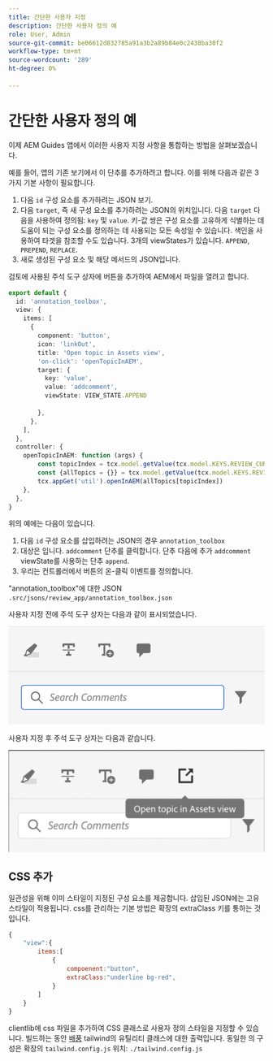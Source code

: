 ```yaml
---
title: 간단한 사용자 지정
description: 간단한 사용자 정의 예
role: User, Admin
source-git-commit: be06612d832785a91a3b2a89b84e0c2438ba30f2
workflow-type: tm+mt
source-wordcount: '289'
ht-degree: 0%

---
```



# 간단한 사용자 정의 예

이제 AEM Guides 앱에서 이러한 사용자 지정 사항을 통합하는 방법을 살펴보겠습니다.

예를 들어, 앱의 기존 보기에서 이 단추를 추가하려고 합니다.
이를 위해 다음과 같은 3가지 기본 사항이 필요합니다.

1. 다음 `id` 구성 요소를 추가하려는 JSON 보기.
2. 다음 `target`, 즉 새 구성 요소를 추가하려는 JSON의 위치입니다. 다음 `target` 다음을 사용하여 정의됨: `key` 및 `value`. 키-값 쌍은 구성 요소를 고유하게 식별하는 데 도움이 되는 구성 요소를 정의하는 데 사용되는 모든 속성일 수 있습니다.
색인을 사용하여 타겟을 참조할 수도 있습니다.
3개의 viewStates가 있습니다.  `APPEND`, `PREPEND`, `REPLACE`.
3. 새로 생성된 구성 요소 및 해당 메서드의 JSON입니다.

검토에 사용된 주석 도구 상자에 버튼을 추가하여 AEM에서 파일을 열려고 합니다.

```typescript
export default {
  id: 'annotation_toolbox', 
  view: {
    items: [
      {
        component: 'button',
        icon: 'linkOut',
        title: 'Open topic in Assets view',
        'on-click': 'openTopicInAEM',
        target: {
          key: 'value',
          value: 'addcomment',
          viewState: VIEW_STATE.APPEND

        },
      },
    ],
  },
  controller: {
    openTopicInAEM: function (args) {
        const topicIndex = tcx.model.getValue(tcx.model.KEYS.REVIEW_CURR_TOPIC)
        const {allTopics = {}} = tcx.model.getValue(tcx.model.KEYS.REVIEW_DATA) || {}
        tcx.appGet('util').openInAEM(allTopics[topicIndex])
    },
  },
}
```

위의 예에는 다음이 있습니다.

1. 다음 `id` 구성 요소를 삽입하려는 JSON의 경우 `annotation_toolbox`
2. 대상은 입니다. `addcomment` 단추를 클릭합니다. 단추 다음에 추가 `addcomment` viewState를 사용하는 단추 `append`.
3. 우리는 컨트롤러에서 버튼의 온-클릭 이벤트를 정의합니다.

&quot;annotation_toolbox&quot;에 대한 JSON  `.src/jsons/review_app/annotation_toolbox.json`

사용자 지정 전에 주석 도구 상자는 다음과 같이 표시되었습니다.

![주석 도구 상자](imgs/annotation_toolbox.png "주석 도구 상자")

사용자 지정 후 주석 도구 상자는 다음과 같습니다.

![사용자 지정 주석 도구 상자](imgs/customised_annotation_toolbox.png "사용자 지정된 주석 도구 상자")

## CSS 추가

일관성을 위해 이미 스타일이 지정된 구성 요소를 제공합니다. 삽입된 JSON에는 고유 스타일이 적용됩니다. css를 관리하는 기본 방법은 확장의 extraClass 키를 통하는 것입니다.

```js
{    
    "view":{
        items:[
            {
                compoenent:"button",
                extraClass:"underline bg-red",
            }
        ]
    }
}
```

clientlib에 css 파일을 추가하여 CSS 클래스로 사용자 정의 스타일을 지정할 수 있습니다. 빌드하는 동안 [배풍](https://tailwindcss.com/docs/utility-first) tailwind의 유틸리티 클래스에 대한 출력입니다. 동일한 의 구성은 확장의 `tailwind.config.js` 위치: `./tailwind.config.js`
